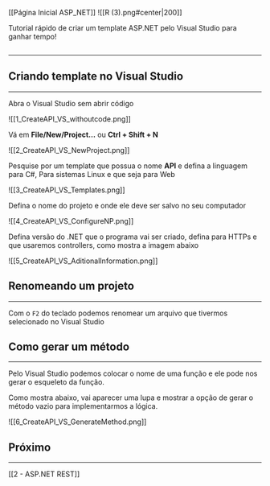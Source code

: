 [[Página Inicial ASP_NET]]
![[R (3).png#center|200]]

Tutorial rápido de criar um template ASP.NET pelo Visual Studio para ganhar tempo!

```table-of-contents
```
---
## Criando template no Visual Studio
---
Abra o Visual Studio sem abrir código

![[1_CreateAPI_VS_withoutcode.png]]

Vá em **File/New/Project...** ou **Ctrl + Shift + N**

![[2_CreateAPI_VS_NewProject.png]]

Pesquise por um template que possua o nome **API** e defina a linguagem para C#, Para sistemas Linux e que seja para Web

![[3_CreateAPI_VS_Templates.png]]

Defina o nome do projeto e onde ele deve ser salvo no seu computador

![[4_CreateAPI_VS_ConfigureNP.png]]

Defina  versão do .NET que o programa vai ser criado, defina para HTTPs e que usaremos controllers, como mostra a imagem abaixo

![[5_CreateAPI_VS_AditionalInformation.png]]

## Renomeando um projeto
---
Com o `F2` do teclado podemos renomear um arquivo que tivermos selecionado no Visual Studio

## Como gerar um método
---

Pelo Visual Studio podemos colocar o nome de uma função e ele pode nos gerar o esqueleto da função.

Como mostra abaixo, vai aparecer uma lupa e mostrar a opção de gerar o método vazio para implementarmos a lógica.

![[6_CreateAPI_VS_GenerateMethod.png]]

## Próximo
---
[[2 - ASP.NET REST]]